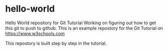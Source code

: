 # hello-world
Hello World repository for Git Tutorial
Working on figuring out how to get this git to push to github.
This is an example repostory for the Git Tutorial on https://www.w3schools.com

This repostory is built step by step in the tutorial.
